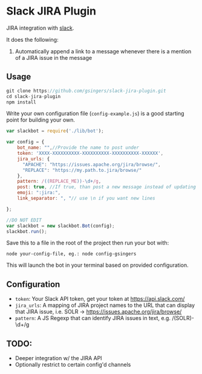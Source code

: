# Slack JIRA Plugin

JIRA integration with [slack](http://slack.com).  

It does the following:

1. Automatically append a link to a message whenever there is a mention of a JIRA issue in the message

## Usage

```javascript
git clone https://github.com/gsingers/slack-jira-plugin.git
cd slack-jira-plugin
npm install
```

Write your own configuration file (`config-example.js`) is a good starting point for building your own.

```javascript
var slackbot = require('./lib/bot');

var config = {
    bot_name: "",//Provide the name to post under
    token: 'XXXX-XXXXXXXXXX-XXXXXXXXXX-XXXXXXXXXX-XXXXXX',
    jira_urls: {
      "APACHE": "https://issues.apache.org/jira/browse/",
      "REPLACE": "https://my.path.to.jira/browse/"
    },
    pattern: /((REPLACE_ME))-\d+/g,
    post: true, //If true, than post a new message instead of updating the current
    emoji: ":jira:",
    link_separator: ", "// use \n if you want new lines

};

//DO NOT EDIT
var slackbot = new slackbot.Bot(config);
slackbot.run();

```

Save this to a file in the root of the project then run your bot with:

    node your-config-file, eg.: node config-gsingers

This will launch the bot in your terminal based on provided configuration.

## Configuration

- `token`: Your Slack API token, get your token at https://api.slack.com/
- `jira_urls`: A mapping of JIRA project names to the URL that can display that JIRA issue, i.e. SOLR -> https://issues.apache.org/jira/browse/
- `pattern`: A JS Regexp that can identify JIRA issues in text, e.g. /(SOLR)-\d+/g

## TODO:

- Deeper integration w/ the JIRA API
- Optionally restrict to certain config'd channels